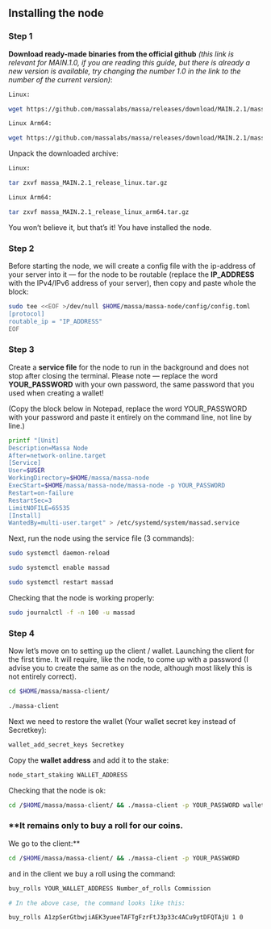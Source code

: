 ## **Installing the node**

### **Step 1**

**Download ready-made binaries from the official github** *(this link is relevant for MAIN.1.0, if you are reading this guide, but there is already a new version is available, try changing the number 1.0 in the link to the number of the current version)*:

```bash
Linux:

wget https://github.com/massalabs/massa/releases/download/MAIN.2.1/massa_MAIN.2.1_release_linux.tar.gz

Linux Arm64:

wget https://github.com/massalabs/massa/releases/download/MAIN.2.1/massa_MAIN.2.1_release_linux_arm64.tar.gz
```

Unpack the downloaded archive:

```bash
Linux:

tar zxvf massa_MAIN.2.1_release_linux.tar.gz

Linux Arm64:

tar zxvf massa_MAIN.2.1_release_linux_arm64.tar.gz
```

You won’t believe it, but that’s it! You have installed the node.

### **Step 2**

Before starting the node, we will create a config file with the ip-address of your server into it — for the node to be routable (replace the **IP_ADDRESS** with the IPv4/IPv6 address of your server), then copy and paste whole the block:

```bash
sudo tee <<EOF >/dev/null $HOME/massa/massa-node/config/config.toml
[protocol]
routable_ip = "IP_ADDRESS"
EOF
```

### **Step 3**

Create a **service file** for the node to run in the background and does not stop after closing the terminal.
Please note — replace the word **YOUR_PASSWORD** with your own password, the same password that you used when creating a wallet!

(Copy the block below in Notepad, replace the word YOUR_PASSWORD with your password and paste it entirely on the command line, not line by line.)

```bash
printf "[Unit]
Description=Massa Node
After=network-online.target
[Service]
User=$USER
WorkingDirectory=$HOME/massa/massa-node
ExecStart=$HOME/massa/massa-node/massa-node -p YOUR_PASSWORD
Restart=on-failure
RestartSec=3
LimitNOFILE=65535
[Install]
WantedBy=multi-user.target" > /etc/systemd/system/massad.service
```

Next, run the node using the service file (3 commands):

```bash
sudo systemctl daemon-reload

sudo systemctl enable massad

sudo systemctl restart massad
```

Checking that the node is working properly:

```bash
sudo journalctl -f -n 100 -u massad
```

### **Step 4**

Now let’s move on to setting up the client / wallet.
Launching the client for the first time. It will require, like the node, to come up with a password (I advise you to create the same as on the node, although most likely this is not entirely correct).

```bash
cd $HOME/massa/massa-client/

./massa-client
```

Next we need to restore the wallet (Your wallet secret key instead of Secretkey):

```bash
wallet_add_secret_keys Secretkey
```

Copy the **wallet address** and add it to the stake:

```bash
node_start_staking WALLET_ADDRESS
```

Checking that the node is ok:

```bash
cd /$HOME/massa/massa-client/ && ./massa-client -p YOUR_PASSWORD wallet_info
```

### **It remains only to buy a roll for our coins.
We go to the client:**

```bash
cd /$HOME/massa/massa-client/ && ./massa-client -p YOUR_PASSWORD
```

and in the client we buy a roll using the command:

```bash
buy_rolls YOUR_WALLET_ADDRESS Number_of_rolls Commission

# In the above case, the command looks like this:

buy_rolls A1zpSerGtbwjiAEK3yueeTAFTgFzrFtJ3p33c4ACu9ytDFQTAjU 1 0
```
